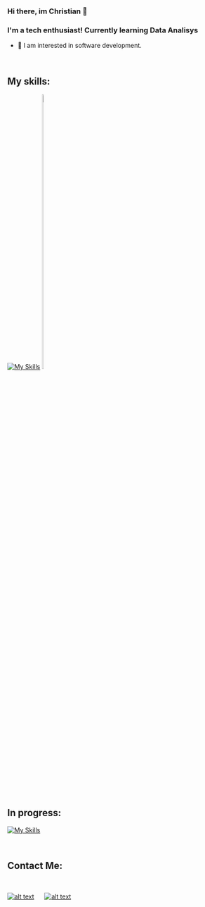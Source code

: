### Hi there, im Christian 👋

### I'm a tech enthusiast! Currently learning Data Analisys

- 🔭 I am interested in software development. 

&nbsp;

## My skills:
<p align="">
  
[![My Skills](https://skills.thijs.gg/icons?i=js,html,css,react,nodejs,postgres,git)](https://skills.thijs.gg)
  <img width="8%" height="40%" src="https://cdn.icon-icons.com/icons2/2415/PNG/512/redux_original_logo_icon_146365.png">


&nbsp;

## In progress: 
<p align="">
  
[![My Skills](https://skills.thijs.gg/icons?i=py,r)](https://skills.thijs.gg) 

&nbsp;

## Contact Me:

&nbsp;

[![alt text][1.1]][1]
&nbsp;&nbsp;&nbsp;&nbsp;
[![alt text][2.1]][2]

[1.1]: https://raw.githubusercontent.com/paulrobertlloyd/socialmediaicons/main/linkedin-48x48.png

[1]: https://www.linkedin.com/in/christian-calvanese-carril-985a3b70/?locale=en_US

[2.1]:https://raw.githubusercontent.com/paulrobertlloyd/socialmediaicons/main/email-48x48.png

[2]: mailto:ch.calvanese@gmail.com

